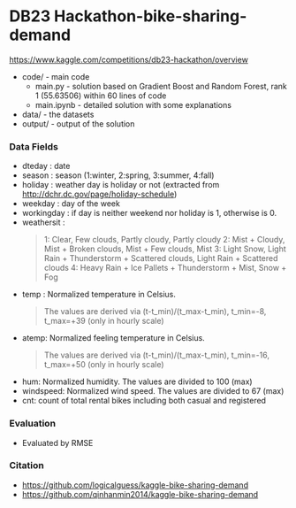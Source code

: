 # DB23 Hackathon-bike-sharing-demand
https://www.kaggle.com/competitions/db23-hackathon/overview
- code/ - main code
    - main.py - solution based on Gradient Boost and Random Forest, rank 1 (55.63506) within 60 lines of code
    - main.ipynb - detailed solution with some explanations
- data/ - the datasets
- output/ - output of the solution

### Data Fields
- dteday : date
- season : season (1:winter, 2:spring, 3:summer, 4:fall)
- holiday : weather day is holiday or not (extracted from http://dchr.dc.gov/page/holiday-schedule)
- weekday : day of the week
- workingday : if day is neither weekend nor holiday is 1, otherwise is 0.
- weathersit :
    >1: Clear, Few clouds, Partly cloudy, Partly cloudy
    >2: Mist + Cloudy, Mist + Broken clouds, Mist + Few clouds, Mist
    >3: Light Snow, Light Rain + Thunderstorm + Scattered clouds, Light Rain + Scattered clouds
    >4: Heavy Rain + Ice Pallets + Thunderstorm + Mist, Snow + Fog
- temp : Normalized temperature in Celsius. 
    >The values are derived via (t-t_min)/(t_max-t_min), t_min=-8, t_max=+39 (only in hourly scale)
- atemp: Normalized feeling temperature in Celsius. 
    >The values are derived via (t-t_min)/(t_max-t_min), t_min=-16, t_max=+50 (only in hourly scale)
- hum: Normalized humidity. The values are divided to 100 (max)
- windspeed: Normalized wind speed. The values are divided to 67 (max)
- cnt: count of total rental bikes including both casual and registered

### Evaluation
- Evaluated by RMSE

### Citation
- https://github.com/logicalguess/kaggle-bike-sharing-demand
- https://github.com/qinhanmin2014/kaggle-bike-sharing-demand